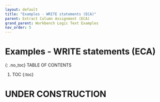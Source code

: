 ```yaml
---
layout: default
title: "Examples - WRITE statements (ECA)"
parent: Extract Column Assignment (ECA)
grand_parent: Workbench Logic Text Examples
nav_order: 5
---
```


# Examples - WRITE statements (ECA)
{: .no_toc}
TABLE OF CONTENTS 
1. TOC
{:toc}  
 
# UNDER CONSTRUCTION
